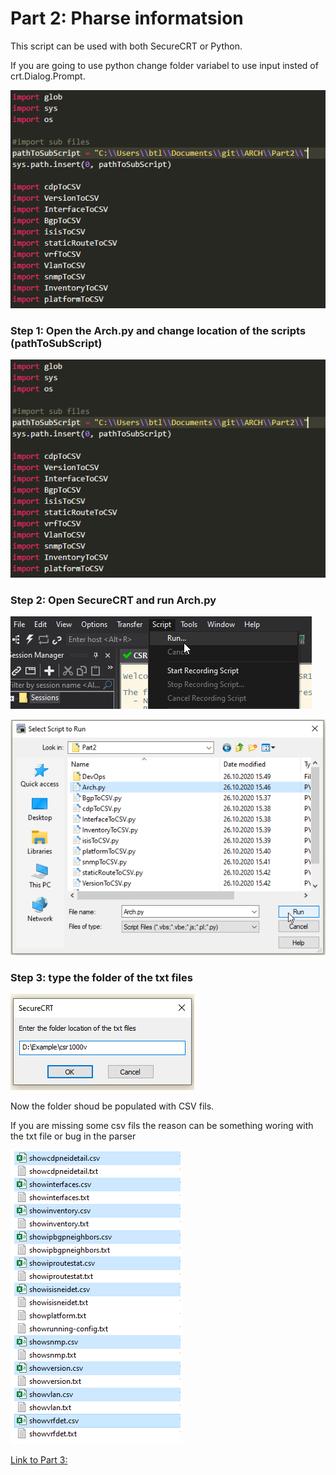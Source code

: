# Part 2: Pharse informatsion 
This script can be used with both SecureCRT or Python.

If you are going to use python change folder variabel to use input insted of crt.Dialog.Prompt.

![ParseInfo](/files/ParseInfo1.png "ParseInfo6")


### Step 1: Open the Arch.py and change location of the scripts (pathToSubScript)

![ParseInfo](/files/ParseInfo1.png "ParseInfo1")

### Step 2: Open SecureCRT and run Arch.py

![ParseInfo](/files/ParseInfo2.png "ParseInfo2")

![ParseInfo](/files/ParseInfo3.png "ParseInfo3")


### Step 3: type the folder of the txt files

![ParseInfo](/files/ParseInfo4.png "ParseInfo4")

Now the folder shoud be populated with CSV fils.  
 
If you are missing some csv fils the reason can be something woring with the txt file or bug in the parser  

![ParseInfo](/files/ParseInfo5.png "ParseInfo5")


[Link to Part 3:](https://github.com/LetMeGoogleIt4You/ARCH/blob/master/Part3/readme.md)